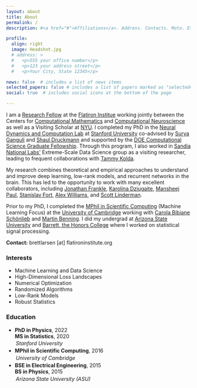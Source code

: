 ```yaml
---
layout: about
title: About
permalink: /
description: #<a href="#">Affiliations</a>. Address. Contacts. Moto. Etc.

profile:
  align: right
  image: Headshot.jpg
  # address: >
  #   <p>555 your office number</p>
  #   <p>123 your address street</p>
  #   <p>Your City, State 12345</p>

news: false  # includes a list of news items
selected_papers: false # includes a list of papers marked as "selected={true}"
social: true  # includes social icons at the bottom of the page

---
```


I am a [Research Fellow](https://www.simonsfoundation.org/people/brett-larsen/) at the [Flatiron Institue](https://www.simonsfoundation.org/flatiron/) working jointly between the Centers for [Computational Mathematics](https://www.simonsfoundation.org/flatiron/center-for-computational-mathematics/) and [Computational Neuroscience](https://www.simonsfoundation.org/flatiron/center-for-computational-neuroscience/) as well as a Visiting Scholar at [NYU](https://www.nyu.edu/). I completed my PhD in the [Neural Dynamics and Computation Lab](https://ganguli-gang.stanford.edu/index.html) at [Stanford University](https://www.stanford.edu/) co-advised by [Surya Ganguli](https://ganguli-gang.stanford.edu/surya.html) and [Shaul Druckmann](https://www.druckmannlab.com/) and supported by the [DOE Computational Science Graduate Fellowship](https://www.krellinst.org/csgf/alumni/profile?n=larsen2016). Through this program, I also worked in [Sandia National Labs'](https://www.sandia.gov/) Extreme-Scale Data Science group as a visiting researcher, leading to frequent collaborations with [Tammy Kolda](https://www.mathsci.ai/).

My research combines theoretical and empirical approaches to understand and improve deep learning, low-rank models, and recurrent networks in the brain.
This has led to the opportunity to work with many excellent collaborators, including [Jonathan Frankle](http://www.jfrankle.com/), [Karolina Dziugaite](https://gkdz.org/), [Mansheej Paul](https://scholar.google.com/citations?user=gmZt3VgAAAAJ&hl), [Stanislav Fort](https://stanislavfort.github.io/), [Alex Williams](http://alexhwilliams.info/), and [Scott Linderman](https://web.stanford.edu/~swl1/).

Prior to my PhD, I completed the [MPhil in Scientific Computing](https://www.csc.cam.ac.uk/academic/MPhilSciComp) (Machine Learning Focus) at the [University of Cambridge](https://www.cam.ac.uk/) working with [Carola Bibiane Schönlieb](http://www.damtp.cam.ac.uk/user/cbs31/Home.html) and [Martin Benning](https://www.qmul.ac.uk/maths/profiles/benningmartin.html). I did my undergrad at [Arizona State University](https://www.asu.edu/) and [Barrett, the Honors College](https://barretthonors.asu.edu/) where I worked on statistical signal processing.

<!-- Put your address / P.O. box / other info right below your picture. You can also disable any these elements by editing `profile` property of the YAML header of your `_pages/about.md`. Edit `_bibliography/papers.bib` and Jekyll will render your [publications page](/al-folio/publications/) automatically. -->

<!-- Link to your social media connections, too. This theme is set up to use [Font Awesome icons](http://fortawesome.github.io/Font-Awesome/) and [Academicons](https://jpswalsh.github.io/academicons/), like the ones below. Add your Facebook, Twitter, LinkedIn, Google Scholar, or just disable all of them. -->

**Contact:** brettlarsen [at] flatironinstitute.org

<style>
.course {
margin: 0;
padding: 0;
}

.institution {
margin: 0;
padding: 0.2em;
font-style: italic;
}
</style>

<div class="row">    
      <div class="col-sm-5">
        <h3>Interests</h3>
        <ul class="ul-interests">  
          <li>Machine Learning and Data Science</li> 
          <li>High-Dimensional Loss Landscapes</li>
          <li>Numerical Optimization</li> 
          <li>Randomized Algorithms</li> 
          <li>Low-Rank Models</li>        
          <li>Robust Statistics</li>   
        </ul>
      </div>     
      <div class="col-sm-7">
        <h3>Education</h3>
        <ul class="ul-edu fa-ul">
          <li>
            <i class="fa-li fa fa-graduation-cap"></i>
            <div class="description">
              <p class="course"> <b>PhD in Physics</b>, 2022  </p>
              <p class="course"> <b>MS in Statistics</b>, 2020 </p>
              <p class="institution">Stanford University</p>
            </div>
          </li>
          <li>
            <i class="fa-li fa fa-graduation-cap"></i>
            <div class="description">
              <p class="course"><b>MPhil in Scientific Computing</b>, 2016</p>
              <p class="institution">University of Cambridge</p>
            </div>
          </li>
          <li>
            <i class="fa-li fa fa-graduation-cap"></i>
            <div class="description">
              <p class="course"><b>BSE in Electrical Engineering</b>, 2015</p>
              <p class="course"><b>BS in Physics</b>, 2015</p>
              <p class="institution">Arizona State University (ASU)</p>
            </div>
          </li>     
        </ul>
      </div>
    </div>